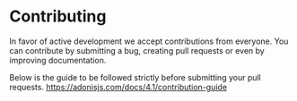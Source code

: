 # Contributing

In favor of active development we accept contributions from everyone. You can contribute by submitting a bug, creating pull requests or even by improving documentation.

Below is the guide to be followed strictly before submitting your pull requests.
https://adonisjs.com/docs/4.1/contribution-guide
